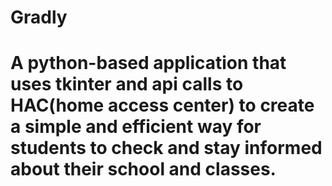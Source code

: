 # Gradly
# A python-based application that uses tkinter and api calls to HAC(home access center) to create a simple and efficient way for students to check and stay informed about their school and classes.
